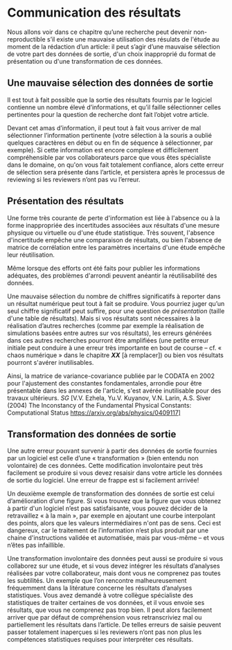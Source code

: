 # Communication des résultats

Nous allons voir dans ce chapitre qu’une recherche peut devenir non-reproductible 
s’il existe une mauvaise utilisation des résulats de l'étude au moment de la rédaction 
d’un article: il peut s’agir d’une mauvaise sélection de votre part des données 
de sortie, d'un choix inapproprié du format de présentation ou d'une transformation 
de ces données.

## Une mauvaise sélection des données de sortie

Il est tout à fait possible que la sortie des résultats fournis 
par le logiciel contienne un nombre élevé d’informations, et qu’il 
faille sélectionner celles pertinentes pour la question de recherche 
dont fait l’objet votre article. 

Devant cet amas d’information, il peut tout à fait vous arriver 
de mal sélectionner l’information pertinente (votre sélection 
à la souris a oublié quelques caractères en début ou en fin de 
séquence à sélectionner, par exemple). 
Si cette information est encore complexe et difficilement compréhensible 
par vos collaborateurs parce que vous êtes spécialiste dans le domaine, 
on qu'on vous fait totalement confiance, alors cette erreur de sélection 
sera présente dans l’article, et persistera après le processus de reviewing 
si les reviewers n’ont pas vu l’erreur.

## Présentation des résultats

Une forme très courante de perte d'information est liée à
l'absence ou à la forme inappropriée des incertitudes associées
aux résultats d'une mesure physique ou virtuelle ou d'une étude statistique.
Très souvent, l'absence d'incertitude empêche une comparaison de résultats,
ou bien l'absence de matrice de corrélation entre les paramètres
incertains d'une étude empêche leur réutilisation.

Même lorsque des efforts ont été faits pour publier les informations
adéquates, des problèmes d'arrondi peuvent anéantir la réutilisabilité 
des données. 

Une mauvaise sélection du nombre de chiffres significatifs à reporter 
dans un résultat numérique peut tout à fait se produire. 
Vous pourriez juger qu’un seul chiffre significatif peut suffire, 
pour une question de *présentation* (taille d'une table de résultats). 
Mais si vos résultats sont nécessaires à la réalisation d’autres recherches 
(comme par exemple la réalisation de simulations basées entre autres 
sur vos résultats), les erreurs générées dans ces autres recherches 
pourront être amplifiées (une petite erreur initiale peut conduire 
à une erreur très importante en bout de course – cf. « chaos numérique » 
dans le chapitre ***XX*** [à remplacer]) ou bien vos résultats
pourront s'avérer inutilisables. 

Ainsi, la matrice de variance-covariance publiée par le CODATA en 2002 pour 
l'ajustement des constantes fondamentales, arrondie pour être présentable 
dans les annexes de l'article, s'est avérée inutilisable pour des travaux 
ultérieurs. *SG* [V.V. Ezhela, Yu.V. Kuyanov, V.N. Larin, A.S. Siver  (2004)
The Inconstancy of the Fundamental Physical Constants: Computational Status
https://arxiv.org/abs/physics/0409117]


## Transformation des données de sortie

Une autre erreur pouvant survenir à partir des données de sortie 
fournies par un logiciel est celle d’une « transformation » 
(bien entendu non volontaire) de ces données. 
Cette modification involontaire peut très facilement se produire 
si vous devez resaisir dans votre article les données de sortie
du logiciel. Une erreur de frappe est si facilement arrivée! 

Un deuxième exemple de transformation des données de sortie 
est celui d’amélioration d’une figure. 
Si vous trouvez que la figure que vous obtenez à partir d'un 
logiciel n’est pas satisfaisante, vous pouvez décider de la 
retravaillez « à la main », par exemple en ajoutant
une courbe interpolant des points, alors que les 
valeurs intermédiaires n'ont pas de sens.
Ceci est dangereux, car le traitement de l’information 
n’est plus produit par une chaine d'instructions validée et
automatisée, mais par vous-même – et vous n’êtes pas infaillible. 

Une transformation involontaire des données peut aussi
se produire si vous collaborez sur une étude, et si vous 
devez intégrer les résultats d’analyses réalisées par 
votre collaborateur, mais dont vous ne comprenez pas 
toutes les subtilités. 
Un exemple que l’on rencontre malheureusement fréquemment 
dans la litérature concerne les résultats d’analyses statistiques. 
Vous avez demandé à votre collègue spécialiste des statistiques 
de traiter certaines de vos données, et il vous envoie ses résultats, 
que vous ne comprenez pas trop bien. 
Il peut alors facilement arriver que par défaut de compréhension
vous retranscriviez mal ou partiellement les résultats dans l’article. 
De telles erreurs de saisie peuvent passer totalement inaperçues 
si les reviewers n’ont pas non plus les compétences statistiques 
requises pour interpréter ces résultats.
